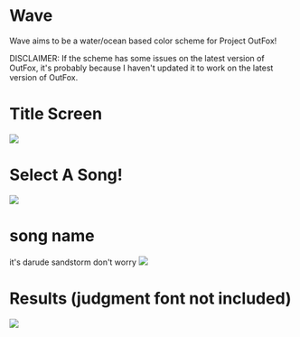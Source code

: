 # Wave
Wave aims to be a water/ocean based color scheme for Project OutFox!

DISCLAIMER: If the scheme has some issues on the latest version of OutFox, it's probably because I haven't updated it to work on the latest version of OutFox.

# Title Screen
![](https://i.imgur.com/cGXWUgS.png)

# Select A Song!
![](https://i.imgur.com/B6MqIek.png)

# song name
it's darude sandstorm don't worry
![](https://i.imgur.com/MdOaGBZ.jpg)

# Results (judgment font not included)
![](https://i.imgur.com/OzvZtwe.png)
